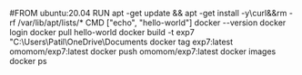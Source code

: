 



#FROM ubuntu:20.04
RUN apt -get update && apt -get install -y\curl\&&rm -rf /var/lib/apt/lists/*
CMD ["echo", "hello-world"]
docker --version
docker login
docker pull hello-world
docker build -t exp7 "C:\Users\Patil\OneDrive\Documents
docker tag exp7:latest omomom/exp7:latest
docker push omomom/exp7:latest
docker images
docker ps

